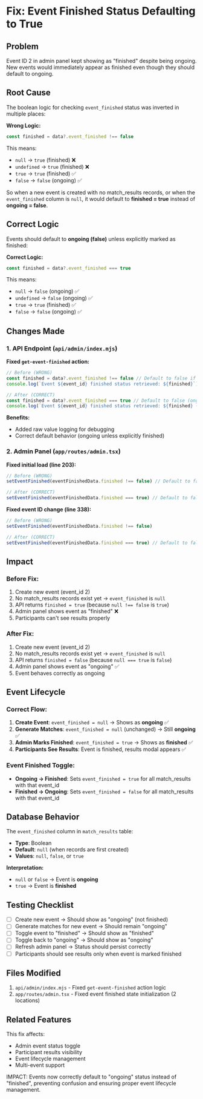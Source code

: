 # Fix: Event Finished Status Defaulting to True

## Problem
Event ID 2 in admin panel kept showing as "finished" despite being ongoing. New events would immediately appear as finished even though they should default to ongoing.

## Root Cause
The boolean logic for checking `event_finished` status was inverted in multiple places:

**Wrong Logic:**
```javascript
const finished = data?.event_finished !== false
```

This means:
- `null` → `true` (finished) ❌
- `undefined` → `true` (finished) ❌
- `true` → `true` (finished) ✅
- `false` → `false` (ongoing) ✅

So when a new event is created with no match_results records, or when the `event_finished` column is `null`, it would default to **finished = true** instead of **ongoing = false**.

## Correct Logic
Events should default to **ongoing (false)** unless explicitly marked as finished:

**Correct Logic:**
```javascript
const finished = data?.event_finished === true
```

This means:
- `null` → `false` (ongoing) ✅
- `undefined` → `false` (ongoing) ✅
- `true` → `true` (finished) ✅
- `false` → `false` (ongoing) ✅

## Changes Made

### 1. API Endpoint (`api/admin/index.mjs`)

**Fixed `get-event-finished` action:**
```javascript
// Before (WRONG)
const finished = data?.event_finished !== false // Default to false if null/undefined
console.log(`Event ${event_id} finished status retrieved: ${finished}`)

// After (CORRECT)
const finished = data?.event_finished === true // Default to false (ongoing) if null/undefined
console.log(`Event ${event_id} finished status retrieved: ${finished} (raw value: ${data?.event_finished})`)
```

**Benefits:**
- Added raw value logging for debugging
- Correct default behavior (ongoing unless explicitly finished)

### 2. Admin Panel (`app/routes/admin.tsx`)

**Fixed initial load (line 203):**
```javascript
// Before (WRONG)
setEventFinished(eventFinishedData.finished !== false) // Default to false if not set

// After (CORRECT)
setEventFinished(eventFinishedData.finished === true) // Default to false (ongoing) if not set
```

**Fixed event ID change (line 338):**
```javascript
// Before (WRONG)
setEventFinished(eventFinishedData.finished !== false)

// After (CORRECT)
setEventFinished(eventFinishedData.finished === true) // Default to false (ongoing) for new events
```

## Impact

### Before Fix:
1. Create new event (event_id 2)
2. No match_results records exist yet → `event_finished` is `null`
3. API returns `finished = true` (because `null !== false` is `true`)
4. Admin panel shows event as "finished" ❌
5. Participants can't see results properly

### After Fix:
1. Create new event (event_id 2)
2. No match_results records exist yet → `event_finished` is `null`
3. API returns `finished = false` (because `null === true` is `false`)
4. Admin panel shows event as "ongoing" ✅
5. Event behaves correctly as ongoing

## Event Lifecycle

### Correct Flow:
1. **Create Event**: `event_finished = null` → Shows as **ongoing** ✅
2. **Generate Matches**: `event_finished = null` (unchanged) → Still **ongoing** ✅
3. **Admin Marks Finished**: `event_finished = true` → Shows as **finished** ✅
4. **Participants See Results**: Event is finished, results modal appears ✅

### Event Finished Toggle:
- **Ongoing → Finished**: Sets `event_finished = true` for all match_results with that event_id
- **Finished → Ongoing**: Sets `event_finished = false` for all match_results with that event_id

## Database Behavior

The `event_finished` column in `match_results` table:
- **Type**: Boolean
- **Default**: `null` (when records are first created)
- **Values**: `null`, `false`, or `true`

**Interpretation:**
- `null` or `false` → Event is **ongoing**
- `true` → Event is **finished**

## Testing Checklist

- [ ] Create new event → Should show as "ongoing" (not finished)
- [ ] Generate matches for new event → Should remain "ongoing"
- [ ] Toggle event to "finished" → Should show as "finished"
- [ ] Toggle back to "ongoing" → Should show as "ongoing"
- [ ] Refresh admin panel → Status should persist correctly
- [ ] Participants should see results only when event is marked finished

## Files Modified

1. `api/admin/index.mjs` - Fixed `get-event-finished` action logic
2. `app/routes/admin.tsx` - Fixed event finished state initialization (2 locations)

## Related Features

This fix affects:
- Admin event status toggle
- Participant results visibility
- Event lifecycle management
- Multi-event support

IMPACT: Events now correctly default to "ongoing" status instead of "finished", preventing confusion and ensuring proper event lifecycle management.
